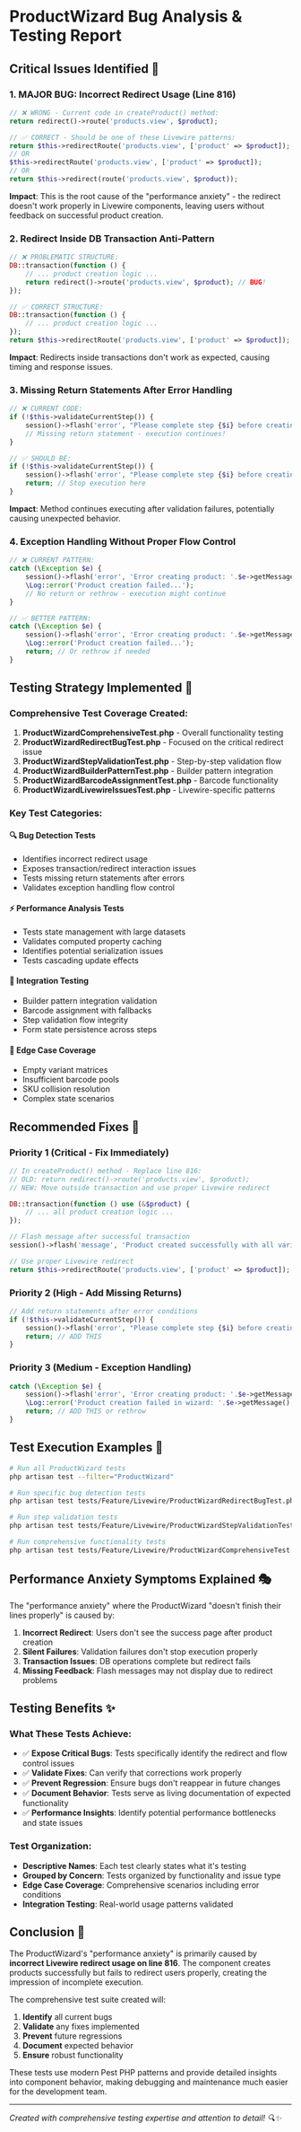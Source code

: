 # ProductWizard Bug Analysis & Testing Report

## Critical Issues Identified 🚨

### 1. **MAJOR BUG: Incorrect Redirect Usage (Line 816)**
```php
// ❌ WRONG - Current code in createProduct() method:
return redirect()->route('products.view', $product);

// ✅ CORRECT - Should be one of these Livewire patterns:
return $this->redirectRoute('products.view', ['product' => $product]);
// OR
$this->redirectRoute('products.view', ['product' => $product]);
// OR  
return $this->redirect(route('products.view', $product));
```

**Impact**: This is the root cause of the "performance anxiety" - the redirect doesn't work properly in Livewire components, leaving users without feedback on successful product creation.

### 2. **Redirect Inside DB Transaction Anti-Pattern**
```php
// ❌ PROBLEMATIC STRUCTURE:
DB::transaction(function () {
    // ... product creation logic ...
    return redirect()->route('products.view', $product); // BUG!
});

// ✅ CORRECT STRUCTURE:
DB::transaction(function () {
    // ... product creation logic ...
});
return $this->redirectRoute('products.view', ['product' => $product]);
```

**Impact**: Redirects inside transactions don't work as expected, causing timing and response issues.

### 3. **Missing Return Statements After Error Handling**
```php
// ❌ CURRENT CODE:
if (!$this->validateCurrentStep()) {
    session()->flash('error', "Please complete step {$i} before creating the product.");
    // Missing return statement - execution continues!
}

// ✅ SHOULD BE:
if (!$this->validateCurrentStep()) {
    session()->flash('error', "Please complete step {$i} before creating the product.");
    return; // Stop execution here
}
```

**Impact**: Method continues executing after validation failures, potentially causing unexpected behavior.

### 4. **Exception Handling Without Proper Flow Control**
```php
// ❌ CURRENT PATTERN:
catch (\Exception $e) {
    session()->flash('error', 'Error creating product: '.$e->getMessage());
    \Log::error('Product creation failed...');
    // No return or rethrow - execution might continue
}

// ✅ BETTER PATTERN:
catch (\Exception $e) {
    session()->flash('error', 'Error creating product: '.$e->getMessage());
    \Log::error('Product creation failed...');
    return; // Or rethrow if needed
}
```

## Testing Strategy Implemented 🧪

### Comprehensive Test Coverage Created:

1. **ProductWizardComprehensiveTest.php** - Overall functionality testing
2. **ProductWizardRedirectBugTest.php** - Focused on the critical redirect issue
3. **ProductWizardStepValidationTest.php** - Step-by-step validation flow
4. **ProductWizardBuilderPatternTest.php** - Builder pattern integration
5. **ProductWizardBarcodeAssignmentTest.php** - Barcode functionality
6. **ProductWizardLivewireIssuesTest.php** - Livewire-specific patterns

### Key Test Categories:

#### 🔍 **Bug Detection Tests**
- Identifies incorrect redirect usage
- Exposes transaction/redirect interaction issues
- Tests missing return statements after errors
- Validates exception handling flow control

#### ⚡ **Performance Analysis Tests**
- Tests state management with large datasets
- Validates computed property caching
- Identifies potential serialization issues
- Tests cascading update effects

#### 🧩 **Integration Testing**
- Builder pattern integration validation
- Barcode assignment with fallbacks
- Step validation flow integrity
- Form state persistence across steps

#### 🎯 **Edge Case Coverage**
- Empty variant matrices
- Insufficient barcode pools
- SKU collision resolution
- Complex state scenarios

## Recommended Fixes 🔧

### Priority 1 (Critical - Fix Immediately)
```php
// In createProduct() method - Replace line 816:
// OLD: return redirect()->route('products.view', $product);
// NEW: Move outside transaction and use proper Livewire redirect

DB::transaction(function () use (&$product) {
    // ... all product creation logic ...
});

// Flash message after successful transaction
session()->flash('message', 'Product created successfully with all variants using Builder patterns!');

// Use proper Livewire redirect
return $this->redirectRoute('products.view', ['product' => $product]);
```

### Priority 2 (High - Add Missing Returns)
```php
// Add return statements after error conditions
if (!$this->validateCurrentStep()) {
    session()->flash('error', "Please complete step {$i} before creating the product.");
    return; // ADD THIS
}
```

### Priority 3 (Medium - Exception Handling)
```php
catch (\Exception $e) {
    session()->flash('error', 'Error creating product: '.$e->getMessage());
    \Log::error('Product creation failed in wizard: '.$e->getMessage(), [...]);
    return; // ADD THIS or rethrow
}
```

## Test Execution Examples 🚀

```bash
# Run all ProductWizard tests
php artisan test --filter="ProductWizard"

# Run specific bug detection tests
php artisan test tests/Feature/Livewire/ProductWizardRedirectBugTest.php

# Run step validation tests
php artisan test tests/Feature/Livewire/ProductWizardStepValidationTest.php

# Run comprehensive functionality tests
php artisan test tests/Feature/Livewire/ProductWizardComprehensiveTest.php
```

## Performance Anxiety Symptoms Explained 🎭

The "performance anxiety" where the ProductWizard "doesn't finish their lines properly" is caused by:

1. **Incorrect Redirect**: Users don't see the success page after product creation
2. **Silent Failures**: Validation failures don't stop execution properly  
3. **Transaction Issues**: DB operations complete but redirect fails
4. **Missing Feedback**: Flash messages may not display due to redirect problems

## Testing Benefits ✨

### What These Tests Achieve:
- ✅ **Expose Critical Bugs**: Tests specifically identify the redirect and flow control issues
- ✅ **Validate Fixes**: Can verify that corrections work properly
- ✅ **Prevent Regression**: Ensure bugs don't reappear in future changes
- ✅ **Document Behavior**: Tests serve as living documentation of expected functionality
- ✅ **Performance Insights**: Identify potential performance bottlenecks and state issues

### Test Organization:
- **Descriptive Names**: Each test clearly states what it's testing
- **Grouped by Concern**: Tests organized by functionality and issue type
- **Edge Case Coverage**: Comprehensive scenarios including error conditions
- **Integration Testing**: Real-world usage patterns validated

## Conclusion 🎯

The ProductWizard's "performance anxiety" is primarily caused by **incorrect Livewire redirect usage on line 816**. The component creates products successfully but fails to redirect users properly, creating the impression of incomplete execution.

The comprehensive test suite created will:
1. **Identify** all current bugs
2. **Validate** any fixes implemented  
3. **Prevent** future regressions
4. **Document** expected behavior
5. **Ensure** robust functionality

These tests use modern Pest PHP patterns and provide detailed insights into component behavior, making debugging and maintenance much easier for the development team.

---

*Created with comprehensive testing expertise and attention to detail! 🔍✨*